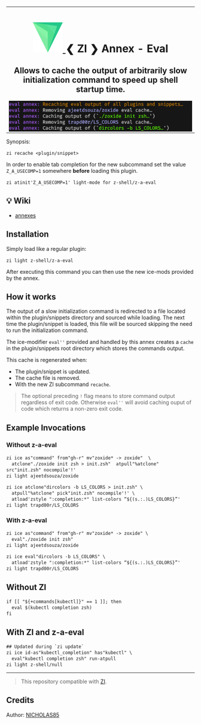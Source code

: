 <table style="align:center;width:100%;height:auto"><tr><td align="center">
  <h1 align="center">
    <a href="https://github.com/z-shell/zi">
      <img style="align:center;width:80px;height:auto" src="https://github.com/z-shell/zi/raw/main/docs/images/logo.svg" />
    </a>❮ ZI ❯ Annex - Eval
  </h1>
<h2>Allows to cache the output of arbitrarily slow initialization command to speed up shell startup time.
</h2>
    <img align="center" src="images/recache.png" alt="eval preview" />
  </td>
</tr>
</table>

Synopsis:

```shell
zi recache <plugin/snippet>
```

In order to enable tab completion for the new subcommand set the value `Z_A_USECOMP=1` somewhere **before** loading this plugin.

```shell
zi atinit'Z_A_USECOMP=1' light-mode for z-shell/z-a-eval
```

## 💡 Wiki

- [annexes](https://z.digitalclouds.dev/docs/ecosystem/annexes)

## Installation

Simply load like a regular plugin:

```shell
zi light z-shell/z-a-eval
```

After executing this command you can then use the new ice-mods provided by
the annex.

## How it works

The output of a slow initialization command is redirected to a file located within the plugin/snippets directory and sourced while loading. The next time the plugin/snippet is loaded, this file will be sourced skipping the need to run the initialization command.

The ice-modifier `eval''` provided and handled by this annex creates a `cache` in the plugin/snippets root directory which stores the commands output.

This cache is regenerated when:

- The plugin/snippet is updated.
- The cache file is removed.
- With the new ZI subcommand `recache`.

> The optional preceding `!` flag means to store command output regardless of exit code. Otherwise `eval''` will avoid caching ouput of code which returns a non-zero exit code.

## Example Invocations

### Without z-a-eval

```shell
zi ice as"command" from"gh-r" mv"zoxide* -> zoxide"  \
  atclone"./zoxide init zsh > init.zsh"  atpull"%atclone" src"init.zsh" nocompile'!'
zi light ajeetdsouza/zoxide
```

```shell
zi ice atclone"dircolors -b LS_COLORS > init.zsh" \
  atpull"%atclone" pick"init.zsh" nocompile'!' \
  atload'zstyle ":completion:*" list-colors “${(s.:.)LS_COLORS}”'
zi light trapd00r/LS_COLORS
```

### With z-a-eval

```shell
zi ice as"command" from"gh-r" mv"zoxide* -> zoxide" \
  eval"./zoxide init zsh"
zi light ajeetdsouza/zoxide
```

```shell
zi ice eval"dircolors -b LS_COLORS" \
  atload'zstyle ":completion:*" list-colors “${(s.:.)LS_COLORS}”'
zi light trapd00r/LS_COLORS
```

## Without ZI

```shell
if [[ "${+commands[kubectl]}" == 1 ]]; then
  eval $(kubectl completion zsh)
fi
```

## With ZI and z-a-eval

```shell
## Updated during `zi update`
zi ice id-as"kubectl_completion" has"kubectl" \
  eval"kubectl completion zsh" run-atpull
zi light z-shell/null
```

---

> This repository compatible with [ZI](https://github.com/z-shell/zi).

## Credits

Author: [NICHOLAS85](https://gihub.com/NICHOLAS85)
